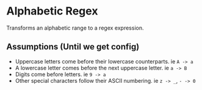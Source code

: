 # Alphabetic Regex

Transforms an alphabetic range to a regex expression.

## Assumptions (Until we get config)

* Uppercase letters come before their lowercase counterparts. ie `A -> a`
* A lowercase letter comes before the next uppercase letter. ie `a -> B`
* Digits come before letters. ie `9 -> a`
* Other special characters follow their ASCII numbering. ie `z -> _`, `- -> 0`
